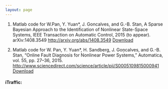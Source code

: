 ```yaml
---
layout: page
---
```


1. Matlab code for W.Pan, Y. Yuan*, J. Goncalves, and G.-B. Stan, A Sparse Bayesian Approach to the Identification of Nonlinear State-Space Systems, IEEE Transaction on Automatic Control, 2015 (to appear). arXiv:1408.3549 http://arxiv.org/abs/1408.3549
[Download](hybrid.eecs.berkeley.edu/~yeyuan/id1.zip)


2. Matlab code for W. Pan, Y. Yuan*, H. Sandberg, J. Goņcalves, and G.-B. Stan, “Online Fault Diagnosis for Nonlinear Power Systems,” Automatica, vol. 55, pp. 27–36, 2015. http://www.sciencedirect.com/science/article/pii/S0005109815000941
[Download](hybrid.eecs.berkeley.edu/~yeyuan/id2.zip)


#### iTraffic: 








